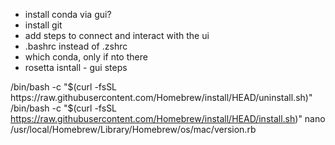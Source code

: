 - install conda via gui?
- install git
- add steps to connect and interact with the ui
- .bashrc instead of .zshrc
- which conda, only if nto there
- rosetta isntall - gui steps


/bin/bash -c "$(curl -fsSL https://raw.githubusercontent.com/Homebrew/install/HEAD/uninstall.sh)"
/bin/bash -c "$(curl -fsSL https://raw.githubusercontent.com/Homebrew/install/HEAD/install.sh)"
nano /usr/local/Homebrew/Library/Homebrew/os/mac/version.rb